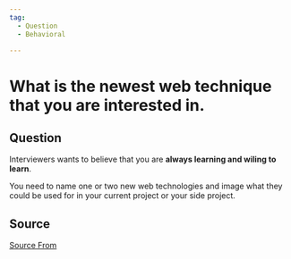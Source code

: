 ```yaml
---
tag:
  - Question
  - Behavioral

---
```

  
# What is the newest web technique that you are interested in.

## Question
Interviewers wants to believe that you are **always learning and wiling to learn**.

You need to name one or two new web technologies and image what they could be used for in your current project or your side project.




##  Source
[Source From](https://bigfrontend.dev/question/What-is-the-newest-web-technique-that-you-are-interested-in)

  